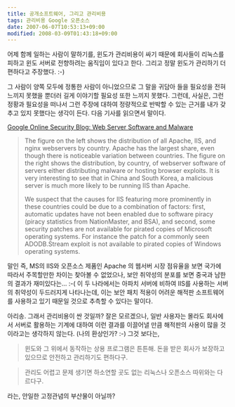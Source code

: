 ```yaml
---
title: 공개소프트웨어, 그리고 관리비용
tags: 관리비용 Google 오픈소스
date: 2007-06-07T10:53:13+09:00
modified: 2008-03-09T01:43:18+09:00
---
```

어제 함께 일하는 사람이 말하기를, 윈도가 관리비용이 싸기 때문에 회사들이
리눅스를 피하고 윈도 서버로 전향하려는 움직임이 있다고 한다. 그리고 정말
윈도가 관리하기 더 편하다고 주장했다. :-)

그 사람이 양쪽 모두에 정통한 사람이 아니었으므로 그 말을 귀담아 들을
필요성을 전혀 느끼지 못했을 뿐더러 길게 이야기할 필요성 또한 느끼지 못했다.
그런데, 사실은, 그런 정황과 필요성을 떠나서 그런 주장에 대하여 정량적으로
반박할 수 있는 근거를 내가 갖추고 있지 못했다는 생각이 든다. 다음 기사를
읽으면서 말이다.

[Google Online Security Blog: Web Server Software and Malware](http://googleonlinesecurity.blogspot.com/2007/06/web-server-software-and-malware.html)

> The figure on the left shows the distribution of all Apache, IIS, and nginx webservers by country. Apache has the largest share, even though there is noticeable variation between countries. The figure on the right shows the distribution, by country, of webserver software of servers either distributing malware or hosting browser exploits. It is very interesting to see that in China and South Korea, a malicious server is much more likely to be running IIS than Apache.
> 
> We suspect that the causes for IIS featuring more prominently in these countries could be due to a combination of factors: first, automatic updates have not been enabled due to software piracy (piracy statistics from NationMaster, and BSA), and second, some security patches are not available for pirated copies of Microsoft operating systems. For instance the patch for a commonly seen ADODB.Stream exploit is not available to pirated copies of Windows operating systems.

말인 즉, MS의 IIS와 오픈소스 제품인 Apache 의 웹서버 시장 점유율을 보면
국가에 따라서 주목할만한 차이는 찾아볼 수 없었으나, 보안 취약성의 분포를
보면 중국과 남한의 결과가 재미있다는... :-(
이 두 나라에서는 아파치 서버에 비하여 IIS를 사용하는 서버의 취약성이
두드러지게 나타나는데, 이는 보안 패치 적용이 어려운 해적판 소프트웨어를
사용하고 있기 때문일 것으로 추측할 수 있다는 말이다.

아리송. 그래서 관리비용이 싼 것일까? 잘은 모르겠으나, 일반 사용자는 몰라도
회사에서 서버로 활용하는 기계에 대하여 이런 결과를 이끌어낼 만큼 해적판의
사용이 많을 것이라고는 생각하지 않는다. (나의 환상인가? :-) 그것 보다는,

> 윈도와 그 위에서 동작하는 상용 프로그램은 튼튼해. 돈을 받은 회사가
> 보장하고 있으므로 안전하고 관리하기도 편하다구.

> 관리도 어렵고 문제 생기면 하소연할 곳도 없는 리눅스나 오픈소스
> 따위와는 다르다구.

라는, 안일한 고정관념의 부산물이 아닐까?
